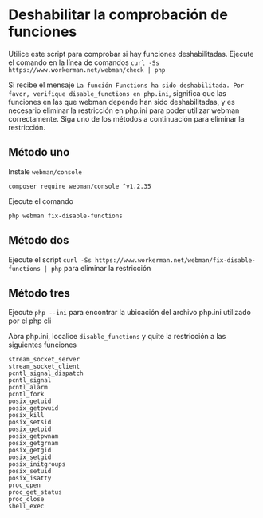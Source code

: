 # Deshabilitar la comprobación de funciones

Utilice este script para comprobar si hay funciones deshabilitadas. Ejecute el comando en la línea de comandos ```curl -Ss https://www.workerman.net/webman/check | php```

Si recibe el mensaje ```La función Functions ha sido deshabilitada. Por favor, verifique disable_functions en php.ini```, significa que las funciones en las que webman depende han sido deshabilitadas, y es necesario eliminar la restricción en php.ini para poder utilizar webman correctamente.
Siga uno de los métodos a continuación para eliminar la restricción.

## Método uno
Instale `webman/console` 
```
composer require webman/console ^v1.2.35
```

Ejecute el comando
```
php webman fix-disable-functions
```

## Método dos

Ejecute el script `curl -Ss https://www.workerman.net/webman/fix-disable-functions | php` para eliminar la restricción

## Método tres

Ejecute `php --ini` para encontrar la ubicación del archivo php.ini utilizado por el php cli

Abra php.ini, localice `disable_functions` y quite la restricción a las siguientes funciones
```
stream_socket_server
stream_socket_client
pcntl_signal_dispatch
pcntl_signal
pcntl_alarm
pcntl_fork
posix_getuid
posix_getpwuid
posix_kill
posix_setsid
posix_getpid
posix_getpwnam
posix_getgrnam
posix_getgid
posix_setgid
posix_initgroups
posix_setuid
posix_isatty
proc_open
proc_get_status
proc_close
shell_exec
```
